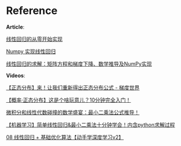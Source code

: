 # Reference

**Article**:

[线性回归的从零开始实现](https://zh-v2.d2l.ai/chapter_linear-networks/linear-regression-scratch.html)

[Numpy 实现线性回归](https://blog.csdn.net/luis_jie/article/details/113369316)

[线性回归的求解：矩阵方程和梯度下降、数学推导及NumPy实现](https://cloud.tencent.com/developer/article/1633221)

**Videos**:

[【正态分布】来！让我们重新得出正态分布公式 - 梯度世界](https://www.bilibili.com/video/BV1g442197Dv/)

[【概率·正态分布】这是个啥玩意儿？10分钟完全入门！](https://www.bilibili.com/video/BV1EY411w7j1/)

[微积分和线性代数碰撞的数学盛宴：最小二乘法公式推导！](https://www.bilibili.com/video/BV1PD42157sU/)

[【机器学习】简单线性回归&amp;最小二乘法十分钟学会！内含python求解过程](https://www.bilibili.com/video/BV1sJ411z7zJ/)

[08 线性回归 + 基础优化算法【动手学深度学习v2】](https://www.bilibili.com/video/BV1PX4y1g7KC/)
